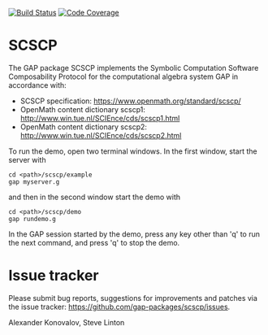 [![Build Status](https://travis-ci.org/gap-packages/scscp.svg?branch=master)](https://travis-ci.org/gap-packages/scscp)
[![Code Coverage](https://codecov.io/github/gap-packages/scscp/coverage.svg?branch=master&token=)](https://codecov.io/gh/gap-packages/scscp)

# SCSCP

The GAP package SCSCP implements the Symbolic Computation Software
Composability Protocol for the computational algebra system GAP in
accordance with:

* SCSCP specification:
    https://www.openmath.org/standard/scscp/
* OpenMath content dictionary scscp1:
    http://www.win.tue.nl/SCIEnce/cds/scscp1.html
* OpenMath content dictionary scscp2:
    http://www.win.tue.nl/SCIEnce/cds/scscp2.html

To run the demo, open two terminal windows. In the first window,
start the server with

    cd <path>/scscp/example
    gap myserver.g

and then in the second window start the demo with

    cd <path>/scscp/demo
    gap rundemo.g

In the GAP session started by the demo, press any key other than 'q'
to run the next command, and press 'q' to stop the demo.


# Issue tracker

Please submit bug reports, suggestions for improvements and patches
via the issue tracker: https://github.com/gap-packages/scscp/issues.

Alexander Konovalov, Steve Linton
